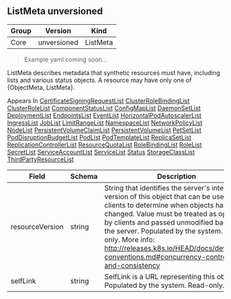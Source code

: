 ## ListMeta unversioned

Group        | Version     | Kind
------------ | ---------- | -----------
Core | unversioned | ListMeta

> Example yaml coming soon...



ListMeta describes metadata that synthetic resources must have, including lists and various status objects. A resource may have only one of {ObjectMeta, ListMeta}.

<aside class="notice">
Appears In  <a href="#certificatesigningrequestlist-v1alpha1">CertificateSigningRequestList</a>  <a href="#clusterrolebindinglist-v1alpha1">ClusterRoleBindingList</a>  <a href="#clusterrolelist-v1alpha1">ClusterRoleList</a>  <a href="#componentstatuslist-v1">ComponentStatusList</a>  <a href="#configmaplist-v1">ConfigMapList</a>  <a href="#daemonsetlist-v1beta1">DaemonSetList</a>  <a href="#deploymentlist-v1beta1">DeploymentList</a>  <a href="#endpointslist-v1">EndpointsList</a>  <a href="#eventlist-v1">EventList</a>  <a href="#horizontalpodautoscalerlist-v1">HorizontalPodAutoscalerList</a>  <a href="#ingresslist-v1beta1">IngressList</a>  <a href="#joblist-v1">JobList</a>  <a href="#limitrangelist-v1">LimitRangeList</a>  <a href="#namespacelist-v1">NamespaceList</a>  <a href="#networkpolicylist-v1beta1">NetworkPolicyList</a>  <a href="#nodelist-v1">NodeList</a>  <a href="#persistentvolumeclaimlist-v1">PersistentVolumeClaimList</a>  <a href="#persistentvolumelist-v1">PersistentVolumeList</a>  <a href="#petsetlist-v1alpha1">PetSetList</a>  <a href="#poddisruptionbudgetlist-v1alpha1">PodDisruptionBudgetList</a>  <a href="#podlist-v1">PodList</a>  <a href="#podtemplatelist-v1">PodTemplateList</a>  <a href="#replicasetlist-v1beta1">ReplicaSetList</a>  <a href="#replicationcontrollerlist-v1">ReplicationControllerList</a>  <a href="#resourcequotalist-v1">ResourceQuotaList</a>  <a href="#rolebindinglist-v1alpha1">RoleBindingList</a>  <a href="#rolelist-v1alpha1">RoleList</a>  <a href="#secretlist-v1">SecretList</a>  <a href="#serviceaccountlist-v1">ServiceAccountList</a>  <a href="#servicelist-v1">ServiceList</a>  <a href="#status-unversioned">Status</a>  <a href="#storageclasslist-v1beta1">StorageClassList</a>  <a href="#thirdpartyresourcelist-v1beta1">ThirdPartyResourceList</a> </aside>

Field        | Schema     | Description
------------ | ---------- | -----------
resourceVersion | string | String that identifies the server's internal version of this object that can be used by clients to determine when objects have changed. Value must be treated as opaque by clients and passed unmodified back to the server. Populated by the system. Read-only. More info: http://releases.k8s.io/HEAD/docs/devel/api-conventions.md#concurrency-control-and-consistency
selfLink | string | SelfLink is a URL representing this object. Populated by the system. Read-only.

